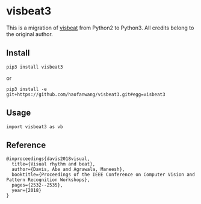 # visbeat3

This is a migration of [visbeat](http://abedavis.com/visualbeat/) from Python2 to Python3. All credits belong to the original author.

## Install

```
pip3 install visbeat3
```

or

```
pip3 install -e git+https://github.com/haofanwang/visbeat3.git#egg=visbeat3
```

## Usage

```
import visbeat3 as vb
```

## Reference
```
@inproceedings{davis2018visual,
  title={Visual rhythm and beat},
  author={Davis, Abe and Agrawala, Maneesh},
  booktitle={Proceedings of the IEEE Conference on Computer Vision and Pattern Recognition Workshops},
  pages={2532--2535},
  year={2018}
}
```
